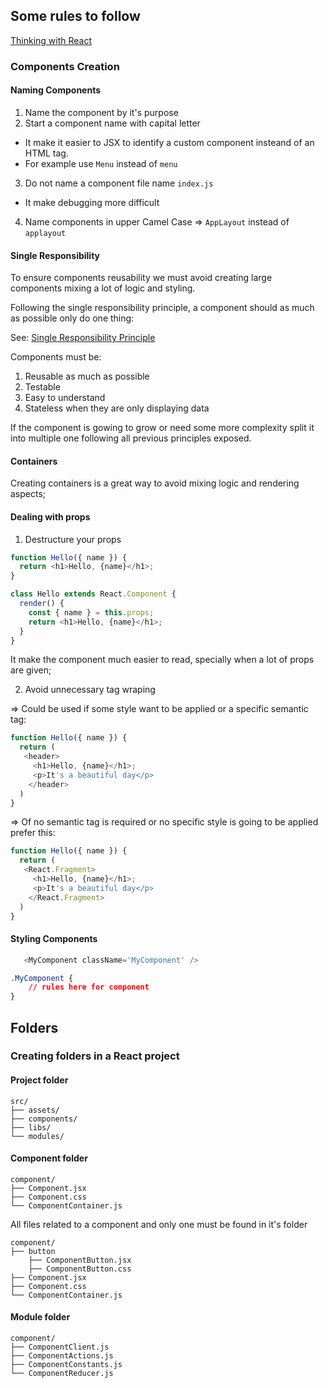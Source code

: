 ## Some rules to follow

[Thinking with React](https://reactjs.org/docs/thinking-in-react.html)

### Components Creation

#### Naming Components

1. Name the component by it's purpose
2. Start a component name with capital letter
  * It make it easier to JSX to identify a custom component insteand of an HTML tag.
  * For example use `Menu` instead of `menu`
3. Do not name a component file name `index.js`
  * It make debugging more difficult
4. Name components in upper Camel Case => `AppLayout` instead of `applayout`

#### Single Responsibility

To ensure components reusability we must avoid creating large components mixing a lot of logic and styling.

Following the single responsibility principle, a component should as much as possible only do one thing:

See: 
[Single Responsibility Principle](https://en.wikipedia.org/wiki/Single-responsibility_principle)

Components must be:

1. Reusable as much as possible
2. Testable
3. Easy to understand
4. Stateless when they are only displaying data

If the component is gowing to grow or need some more complexity split it into multiple one following all previous principles exposed.

#### Containers

Creating containers is a great way to avoid mixing logic and rendering aspects;


#### Dealing with props

1. Destructure your props

```javascript
function Hello({ name }) {
  return <h1>Hello, {name}</h1>;
}
```

```javascript
class Hello extends React.Component {
  render() {
    const { name } = this.props;
    return <h1>Hello, {name}</h1>;
  }
}

```
It make the component much easier to read, specially when a lot of props are given;

2. Avoid unnecessary tag wraping

=> Could be used if some style want to be applied or a specific semantic tag:

```javascript
function Hello({ name }) {
  return (
   <header>
     <h1>Hello, {name}</h1>;
     <p>It's a beautiful day</p>
    </header>
  )
}
```

=> Of no semantic tag is required or no specific style is going to be applied prefer this:

```javascript
function Hello({ name }) {
  return (
   <React.Fragment>
     <h1>Hello, {name}</h1>;
     <p>It's a beautiful day</p>
    </React.Fragment>
  )
}
```

#### Styling Components


```javascript
   <MyComponent className='MyComponent' />
```

```css
.MyComponent {
    // rules here for component
}
```

## Folders

### Creating folders in a React project


#### Project folder

```
src/
├── assets/
├── components/
├── libs/
└── modules/
```

#### Component folder

```
component/
├── Component.jsx
├── Component.css
└── ComponentContainer.js
```
All files related to a component and only one must be found in it's folder

```
component/
├── button 
    ├── ComponentButton.jsx
    ├── ComponentButton.css
├── Component.jsx
├── Component.css
└── ComponentContainer.js
```

#### Module folder

```
component/
├── ComponentClient.js
├── ComponentActions.js
├── ComponentConstants.js
└── ComponentReducer.js
```
